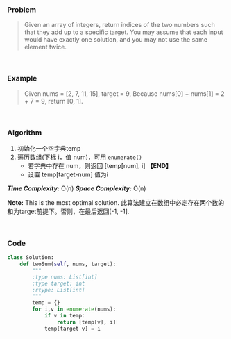 ### Problem
> Given an array of integers, return indices of the two numbers such that they add up to a   specific target.
  You may assume that each input would have exactly one solution, and you may not use the same element twice.

<br>

### Example
> Given nums = [2, 7, 11, 15], target = 9,
  Because nums[0] + nums[1] = 2 + 7 = 9, 
  return [0, 1].

<br>

### Algorithm
1. 初始化一个空字典temp
2. 遍历数组(下标 i，值 num)，可用 `enumerate()`
    - 若字典中存在 num，则返回 [temp[num], i] **【END】**
    - 设置 temp[target-num] 值为i

_**Time Complexity:**_ O(n)
_**Space Complexity:**_ O(n)


**Note:** This is the most optimal solution. 此算法建立在数组中必定存在两个数的和为target前提下。否则，在最后返回[-1, -1].

<br>


### Code
```py
class Solution:
    def twoSum(self, nums, target):
        """
        :type nums: List[int]
        :type target: int
        :rtype: List[int]
        """
        temp = {}
        for i,v in enumerate(nums):
            if v in temp:
                return [temp[v], i]
            temp[target-v] = i  
```